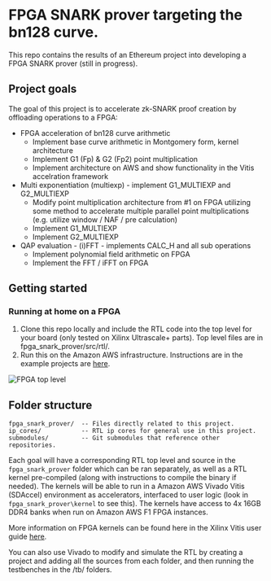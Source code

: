 FPGA SNARK prover targeting the bn128 curve.
======================

This repo contains the results of an Ethereum project into developing a FPGA SNARK prover (still in progress).

## Project goals ##

The goal of this project is to accelerate zk-SNARK proof creation by offloading operations to a FPGA:
 * FPGA acceleration of bn128 curve arithmetic
   - Implement base curve arithmetic in Montgomery form, kernel architecture
   - Implement G1 (Fp) & G2 (Fp2) point multiplication
   - Implement architecture on AWS and show functionality in the Vitis accelration framework
 * Multi exponentiation (multiexp) - implement G1_MULTIEXP and G2_MULTIEXP
   - Modify point multiplication architecture from #1 on FPGA utilizing some method to accelerate multiple parallel point multiplications (e.g. utilize window / NAF / pre calculation)
   - Implement G1_MULTIEXP
   - Implement G2_MULTIEXP
 * QAP evaluation - (i)FFT - implements CALC_H and all sub operations
   - Implement polynomial field arithmetic on FPGA
   - Implement the FFT / iFFT on FPGA
   
## Getting started ##

### Running at home on a FPGA ###

1. Clone this repo locally and include the RTL code into the top level for your board (only tested on Xilinx Ultrascale+ parts). Top level files are in fpga_snark_prover/src/rtl/.
2. Run this on the Amazon AWS infrastructure. Instructions are in the example projects are [here](fpga_snark_prover/kernel/README.md).

![FPGA top level](images/bn128_FPGA_SNARKER_prover_top.png)

## Folder structure ##

```
fpga_snark_prover/  -- Files directly related to this project.
ip_cores/           -- RTL ip cores for general use in this project.
submodules/         -- Git submodules that reference other repositories.
```

Each goal will have a corresponding RTL top level and source in the ```fpga_snark_prover``` folder which can be ran separately, as well as a RTL kernel 
pre-compiled (along with instructions to compile the binary if needed). The kernels will be able to run in a Amazon AWS Vivado Vitis (SDAccel) environment as accelerators,
interfaced to user logic (look in ```fpga_snark_prover\kernel``` to see this). The kernels have access to 4x 16GB DDR4 banks when run on Amazon AWS F1 FPGA instances.

More information on FPGA kernels can be found here in the Xilinx Vitis user guide [here](https://www.xilinx.com/support/documentation/sw_manuals/xilinx2019_2/ug1393-vitis-application-acceleration.pdf).

You can also use Vivado to modify and simulate the RTL by creating a project and adding all the sources from each folder, and then running the testbenches in the /tb/ folders.

